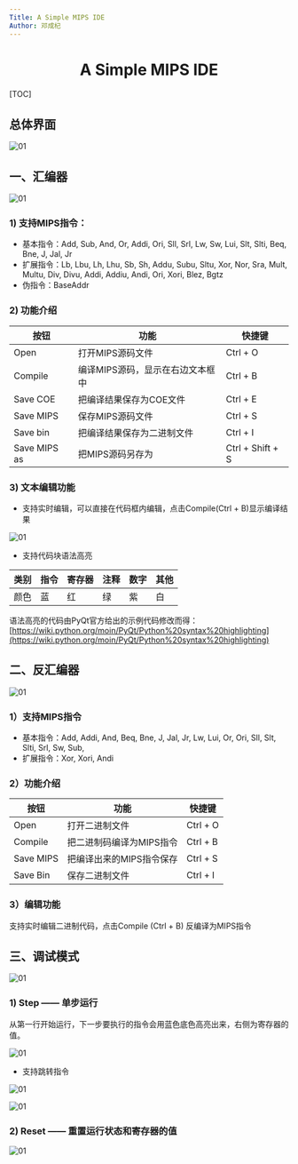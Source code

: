 ```yaml
---
Title: A Simple MIPS IDE
Author: 邓成杞
---
```



# <center> A Simple MIPS IDE </center>

[TOC]

## 总体界面

![01](pic/01.png)

## 一、汇编器

![01](pic/03.png)

### 1) 支持MIPS指令：

- 基本指令：Add, Sub, And, Or, Addi, Ori, Sll, Srl, Lw, Sw, Lui, Slt, Slti, Beq, Bne, J, Jal, Jr
- 扩展指令：Lb, Lbu, Lh, Lhu, Sb, Sh, Addu, Subu, Sltu, Xor, Nor, Sra, Mult, Multu, Div, Divu, Addi, Addiu, Andi, Ori, Xori, Blez, Bgtz
- 伪指令：BaseAddr

### 2) 功能介绍

| 按钮           | 功能                 | 快捷键              |
| ------------ | ------------------ | ---------------- |
| Open         | 打开MIPS源码文件         | Ctrl + O         |
| Compile      | 编译MIPS源码，显示在右边文本框中 | Ctrl + B         |
| Save COE     | 把编译结果保存为COE文件      | Ctrl + E         |
| Save MIPS    | 保存MIPS源码文件         | Ctrl + S         |
| Save bin     | 把编译结果保存为二进制文件      | Ctrl + I         |
| Save MIPS as | 把MIPS源码另存为         | Ctrl + Shift + S |

### 3) 文本编辑功能

- 支持实时编辑，可以直接在代码框内编辑，点击Compile(Ctrl + B)显示编译结果

![01](pic/04.png)

-  支持代码块语法高亮

| 类别   | 指令   | 寄存器  | 注释   | 数字   | 其他   |
| ---- | ---- | ---- | ---- | ---- | ---- |
| 颜色   | 蓝    | 红    | 绿    | 紫    | 白    |

语法高亮的代码由PyQt官方给出的示例代码修改而得：[https://wiki.python.org/moin/PyQt/Python%20syntax%20highlighting](https://wiki.python.org/moin/PyQt/Python%20syntax%20highlighting)

## 二、反汇编器

![01](pic/05.png)

### 1）支持MIPS指令

- 基本指令：Add, Addi, And, Beq, Bne, J, Jal, Jr, Lw, Lui, Or, Ori, Sll, Slt, Slti, Srl, Sw, Sub,
- 扩展指令：Xor, Xori, Andi

### 2）功能介绍

| 按钮        | 功能             | 快捷键      |
| --------- | -------------- | -------- |
| Open      | 打开二进制文件        | Ctrl + O |
| Compile   | 把二进制码编译为MIPS指令 | Ctrl + B |
| Save MIPS | 把编译出来的MIPS指令保存 | Ctrl + S |
| Save Bin  | 保存二进制文件        | Ctrl + I |

### 3）编辑功能

支持实时编辑二进制代码，点击Compile (Ctrl + B) 反编译为MIPS指令

##  三、调试模式

![01](pic/06.png)

### 1) Step —— 单步运行
  从第一行开始运行，下一步要执行的指令会用蓝色底色高亮出来，右侧为寄存器的值。

![01](pic/07.png)

- 支持跳转指令

![01](pic/08.png)

![01](pic/09.png)

### 2) Reset —— 重置运行状态和寄存器的值

![01](pic/10.png)

